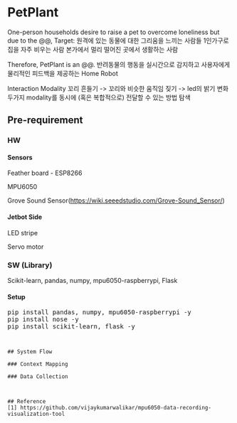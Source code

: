 # PetPlant

One-person households desire to raise a pet to overcome loneliness but due to the @@,
Target: 원격에 있는 동물에 대한 그리움을 느끼는 사람들 
1인가구로 집을 자주 비우는 사람
본가에서 멀리 떨어진 곳에서 생활하는 사람

Therefore, PetPlant is an @@.
반려동물의 행동을 실시간으로 감지하고 사용자에게 물리적인 피드백을 제공하는 Home Robot

Interaction Modality
꼬리 흔들기 -> 꼬리와 비슷한 움직임
짖기 -> led의 밝기 변화
두가지 modality를 동시에 (혹은 복합적으로) 전달할 수 있는 방법 탐색

## Pre-requirement
### HW
#### Sensors
Feather board - ESP8266

MPU6050

Grove Sound Sensor(https://wiki.seeedstudio.com/Grove-Sound_Sensor/)

#### Jetbot Side
LED stripe

Servo motor


### SW (Library)
Scikit-learn, pandas, numpy, mpu6050-raspberrypi, Flask


#### Setup
<pre>
pip install pandas, numpy, mpu6050-raspberrypi -y
pip install nose -y
pip install scikit-learn, flask -y
<code>


## System Flow

### Context Mapping

### Data Collection



## Reference 
[1] https://github.com/vijaykumarwalikar/mpu6050-data-recording-visualization-tool
